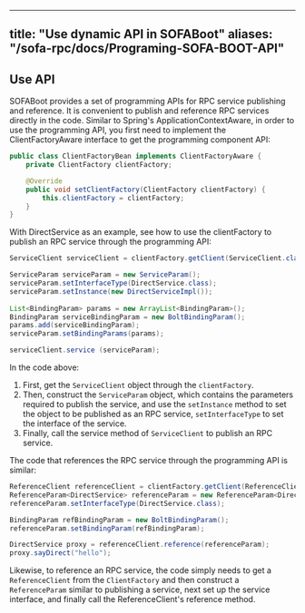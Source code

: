 
---

title: "Use dynamic API in SOFABoot"
aliases: "/sofa-rpc/docs/Programing-SOFA-BOOT-API"
---

## Use API

SOFABoot provides a set of programming APIs for RPC service publishing and reference. It is convenient to publish and reference RPC services directly in the code. Similar to Spring's ApplicationContextAware, in order to use the programming API, you first need to implement the ClientFactoryAware interface to get the programming component API:

```java
public class ClientFactoryBean implements ClientFactoryAware {
    private ClientFactory clientFactory;

    @Override
    public void setClientFactory(ClientFactory clientFactory) {
        this.clientFactory = clientFactory;
    }
}
```

With DirectService as an example, see how to use the clientFactory to publish an RPC service through the programming API:

```java
ServiceClient serviceClient = clientFactory.getClient(ServiceClient.class);

ServiceParam serviceParam = new ServiceParam();
serviceParam.setInterfaceType(DirectService.class);
serviceParam.setInstance(new DirectServiceImpl());
            
List<BindingParam> params = new ArrayList<BindingParam>();
BindingParam serviceBindingParam = new BoltBindingParam();
params.add(serviceBindingParam);
serviceParam.setBindingParams(params);

serviceClient.service (serviceParam);
```

In the code above:

1. First, get the `ServiceClient` object through the `clientFactory`.
2. Then, construct the `ServiceParam` object, which contains the parameters required to publish the service, and use the `setInstance` method to set the object to be published as an RPC service, `setInterfaceType` to set the interface of the service.
3. Finally, call the service method of `ServiceClient` to publish an RPC service.

The code that references the RPC service through the programming API is similar:

```java
ReferenceClient referenceClient = clientFactory.getClient(ReferenceClient.class);
ReferenceParam<DirectService> referenceParam = new ReferenceParam<DirectService>();
referenceParam.setInterfaceType(DirectService.class);

BindingParam refBindingParam = new BoltBindingParam();
referenceParam.setBindingParam(refBindingParam);

DirectService proxy = referenceClient.reference(referenceParam);
proxy.sayDirect("hello");
```

Likewise, to reference an RPC service, the code simply needs to get a `ReferenceClient` from the `ClientFactory` and then construct a `ReferenceParam` similar to publishing a service, next set up the service interface, and finally call the ReferenceClient's reference method.
